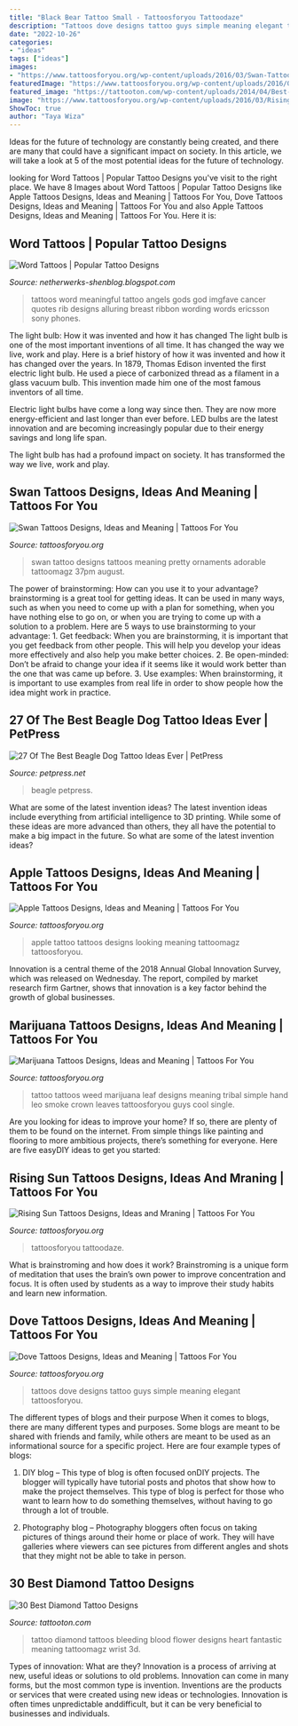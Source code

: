 ```yaml
---
title: "Black Bear Tattoo Small - Tattoosforyou Tattoodaze"
description: "Tattoos dove designs tattoo guys simple meaning elegant tattoosforyou"
date: "2022-10-26"
categories:
- "ideas"
tags: ["ideas"]
images:
- "https://www.tattoosforyou.org/wp-content/uploads/2016/03/Swan-Tattoo-Designs.jpg"
featuredImage: "https://www.tattoosforyou.org/wp-content/uploads/2016/03/Apple-Tattoo.jpg"
featured_image: "https://tattooton.com/wp-content/uploads/2014/04/Best-Diamond-Tattoo-Designs17.jpg"
image: "https://www.tattoosforyou.org/wp-content/uploads/2016/03/Rising-Sun-Tattoo-Images.jpg"
ShowToc: true
author: "Taya Wiza"
---
```



Ideas for the future of technology are constantly being created, and there are many that could have a significant impact on society. In this article, we will take a look at 5 of the most potential ideas for the future of technology.

	

		
looking for Word Tattoos | Popular Tattoo Designs you've visit to the right place. We have 8 Images about Word Tattoos | Popular Tattoo Designs like Apple Tattoos Designs, Ideas and Meaning | Tattoos For You, Dove Tattoos Designs, Ideas and Meaning | Tattoos For You and also Apple Tattoos Designs, Ideas and Meaning | Tattoos For You. Here it is:
		
    
## Word Tattoos | Popular Tattoo Designs

<img loading=lazy src="http://2.bp.blogspot.com/-C-q9f55-REg/UQZhQBAOLOI/AAAAAAAAPQY/SYTi-bre4A0/s1600/meaningful-word-tattoos-4.jpg" onerror="this.onerror=null;this.src='https://tse1.mm.bing.net/th?id=OIP.qm5t_-C27QF3Zp01sZ5RBgHaJ-&amp;pid=15.1';" alt="Word Tattoos | Popular Tattoo Designs">

_Source: netherwerks-shenblog.blogspot.com_

>tattoos word meaningful tattoo angels gods god imgfave cancer quotes rib designs alluring breast ribbon wording words ericsson sony phones. 

	

The light bulb: How it was invented and how it has changed
The light bulb is one of the most important inventions of all time. It has changed the way we live, work and play. Here is a brief history of how it was invented and how it has changed over the years.
In 1879, Thomas Edison invented the first electric light bulb. He used a piece of carbonized thread as a filament in a glass vacuum bulb. This invention made him one of the most famous inventors of all time.

Electric light bulbs have come a long way since then. They are now more energy-efficient and last longer than ever before. LED bulbs are the latest innovation and are becoming increasingly popular due to their energy savings and long life span.

The light bulb has had a profound impact on society. It has transformed the way we live, work and play.

    
## Swan Tattoos Designs, Ideas And Meaning | Tattoos For You

<img loading=lazy src="https://www.tattoosforyou.org/wp-content/uploads/2016/03/Swan-Tattoo-Designs.jpg" onerror="this.onerror=null;this.src='https://tse4.mm.bing.net/th?id=OIP.dP40_BQdFInoyfmeQ2xCUgHaMv&amp;pid=15.1';" alt="Swan Tattoos Designs, Ideas and Meaning | Tattoos For You">

_Source: tattoosforyou.org_

>swan tattoo designs tattoos meaning pretty ornaments adorable tattoomagz 37pm august. 

	

The power of brainstorming: How can you use it to your advantage?
brainstorming is a great tool for getting ideas. It can be used in many ways, such as when you need to come up with a plan for something, when you have nothing else to go on, or when you are trying to come up with a solution to a problem. Here are 5 ways to use brainstorming to your advantage: 1. Get feedback: When you are brainstorming, it is important that you get feedback from other people. This will help you develop your ideas more effectively and also help you make better choices. 2. Be open-minded: Don’t be afraid to change your idea if it seems like it would work better than the one that was came up before. 3. Use examples: When brainstorming, it is important to use examples from real life in order to show people how the idea might work in practice. 
    
## 27 Of The Best Beagle Dog Tattoo Ideas Ever | PetPress

<img loading=lazy src="https://petpress.net/wp-content/uploads/2020/02/beagle-paw-print-tattoo-design.jpg" onerror="this.onerror=null;this.src='https://tse2.mm.bing.net/th?id=OIP.1VGmJ5R2lPmpjG5oYgkUEAHaDS&amp;pid=15.1';" alt="27 Of The Best Beagle Dog Tattoo Ideas Ever | PetPress">

_Source: petpress.net_

>beagle petpress. 

	

What are some of the latest invention ideas?
The latest invention ideas include everything from artificial intelligence to 3D printing. While some of these ideas are more advanced than others, they all have the potential to make a big impact in the future. So what are some of the latest invention ideas?

    
## Apple Tattoos Designs, Ideas And Meaning | Tattoos For You

<img loading=lazy src="https://www.tattoosforyou.org/wp-content/uploads/2016/03/Apple-Tattoo.jpg" onerror="this.onerror=null;this.src='https://tse3.mm.bing.net/th?id=OIP.W_HCi3FqvbytNfOlHp9hmQHaJ4&amp;pid=15.1';" alt="Apple Tattoos Designs, Ideas and Meaning | Tattoos For You">

_Source: tattoosforyou.org_

>apple tattoo tattoos designs looking meaning tattoomagz tattoosforyou. 

	

Innovation is a central theme of the 2018 Annual Global Innovation Survey, which was released on Wednesday. The report, compiled by market research firm Gartner, shows that innovation is a key factor behind the growth of global businesses.

    
## Marijuana Tattoos Designs, Ideas And Meaning | Tattoos For You

<img loading=lazy src="https://www.tattoosforyou.org/wp-content/uploads/2016/03/Marijuana-Tattoo.jpg" onerror="this.onerror=null;this.src='https://tse1.mm.bing.net/th?id=OIP.-evrd1IIIXRZO4E3pj31gAHaJ4&amp;pid=15.1';" alt="Marijuana Tattoos Designs, Ideas and Meaning | Tattoos For You">

_Source: tattoosforyou.org_

>tattoo tattoos weed marijuana leaf designs meaning tribal simple hand leo smoke crown leaves tattoosforyou guys cool single. 

	

Are you looking for ideas to improve your home? If so, there are plenty of them to be found on the internet. From simple things like painting and flooring to more ambitious projects, there’s something for everyone. Here are five easyDIY ideas to get you started: 

    
## Rising Sun Tattoos Designs, Ideas And Mraning | Tattoos For You

<img loading=lazy src="https://www.tattoosforyou.org/wp-content/uploads/2016/03/Rising-Sun-Tattoo-Images.jpg" onerror="this.onerror=null;this.src='https://tse3.mm.bing.net/th?id=OIP.bYaVkymKye83oVvQLFRJkAHaNr&amp;pid=15.1';" alt="Rising Sun Tattoos Designs, Ideas and Mraning | Tattoos For You">

_Source: tattoosforyou.org_

>tattoosforyou tattoodaze. 

	

What is brainstroming and how does it work?
Brainstroming is a unique form of meditation that uses the brain’s own power to improve concentration and focus. It is often used by students as a way to improve their study habits and learn new information.

    
## Dove Tattoos Designs, Ideas And Meaning | Tattoos For You

<img loading=lazy src="http://www.tattoosforyou.org/wp-content/uploads/2013/09/Small-Dove-Tattoos.jpg" onerror="this.onerror=null;this.src='https://tse2.mm.bing.net/th?id=OIP.faXQleQJomQl-guFEmQv5QHaJ4&amp;pid=15.1';" alt="Dove Tattoos Designs, Ideas and Meaning | Tattoos For You">

_Source: tattoosforyou.org_

>tattoos dove designs tattoo guys simple meaning elegant tattoosforyou. 

	

The different types of blogs and their purpose
When it comes to blogs, there are many different types and purposes. Some blogs are meant to be shared with friends and family, while others are meant to be used as an informational source for a specific project. Here are four example types of blogs: 
1. DIY blog – This type of blog is often focused onDIY projects. The blogger will typically have tutorial posts and photos that show how to make the project themselves. This type of blog is perfect for those who want to learn how to do something themselves, without having to go through a lot of trouble. 

2. Photography blog – Photography bloggers often focus on taking pictures of things around their home or place of work. They will have galleries where viewers can see pictures from different angles and shots that they might not be able to take in person.

    
## 30 Best Diamond Tattoo Designs

<img loading=lazy src="https://tattooton.com/wp-content/uploads/2014/04/Best-Diamond-Tattoo-Designs17.jpg" onerror="this.onerror=null;this.src='https://tse1.mm.bing.net/th?id=OIP.LA26vJk9bvjo9F_zVhn4iwHaJ4&amp;pid=15.1';" alt="30 Best Diamond Tattoo Designs">

_Source: tattooton.com_

>tattoo diamond tattoos bleeding blood flower designs heart fantastic meaning tattoomagz wrist 3d. 

	

Types of innovation: What are they?
Innovation is a process of arriving at new, useful ideas or solutions to old problems. Innovation can come in many forms, but the most common type is invention. Inventions are the products or services that were created using new ideas or technologies. Innovation is often times unpredictable anddifficult, but it can be very beneficial to businesses and individuals.

